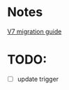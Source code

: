 # Notes

[V7 migration guide](https://github.com/pixijs/pixijs/wiki/v7-Migration-Guide)


# TODO:
- [ ] update trigger